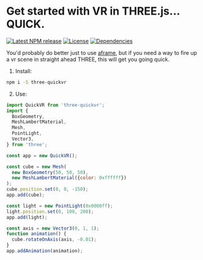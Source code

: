 # Get started with VR in THREE.js... QUICK.

[![Latest NPM release][npm-badge]][npm-badge-url]
[![License][license-badge]][license-badge-url]
[![Dependencies][dependencies-badge]][dependencies-badge-url]

You'd probably do better just to use [aframe](https://aframe.io/), but if you need a way to fire up a vr scene in straight ahead THREE, this will get you going quick.

1. Install:
```bash
npm i -S three-quickvr
```

2. Use:
```javascript
import QuickVR from 'three-quickvr';
import {
  BoxGeometry,
  MeshLambertMaterial,
  Mesh,
  PointLight,
  Vector3,
} from 'three';

const app = new QuickVR();

const cube = new Mesh(
  new BoxGeometry(50, 50, 50),
  new MeshLambertMaterial({color: 0xffffff})
);
cube.position.set(0, 0, -150);
app.add(cube);

const light = new PointLight(0x0000ff);
light.position.set(0, 100, 200);
app.add(light);

const axis = new Vector3(0, 1, 1);
function animation() {
  cube.rotateOnAxis(axis, -0.01);
}
app.addAnimation(animation);

```

[npm-badge]: https://img.shields.io/npm/v/three-quickvr.svg
[npm-badge-url]: https://www.npmjs.com/package/three-quickvr
[license-badge]: https://img.shields.io/npm/l/three-quickvr.svg
[license-badge-url]: ./LICENSE.md
[dependencies-badge]: https://img.shields.io/david/halvves/three-quickvr.svg
[dependencies-badge-url]: https://david-dm.org/halvves/three-quickvr
